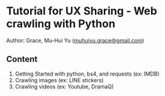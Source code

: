 # Tutorial for UX Sharing - Web crawling with Python

Author: Grace, Mu-Hui Yu (muhuiyu.grace@gmail.com)

## Content
1. Getting Started with python, bs4, and requests (ex: IMDB)
2. Crawling images (ex: LINE stickers)
3. Crawling videos (ex: Youtube, DramaQ)

